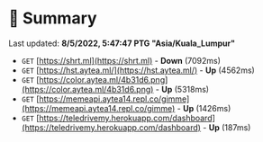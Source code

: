 # 📖 Summary
Last updated: **8/5/2022, 5:47:47 PTG "Asia/Kuala_Lumpur"**

- `GET` [https://shrt.ml](https://shrt.ml) - **Down** (7092ms)
- `GET` [https://hst.aytea.ml/](https://hst.aytea.ml/) - **Up** (4562ms)
- `GET` [https://color.aytea.ml/4b31d6.png](https://color.aytea.ml/4b31d6.png) - **Up** (5318ms)
- `GET` [https://memeapi.aytea14.repl.co/gimme](https://memeapi.aytea14.repl.co/gimme) - **Up** (1426ms)
- `GET` [https://teledrivemy.herokuapp.com/dashboard](https://teledrivemy.herokuapp.com/dashboard) - **Up** (187ms)
